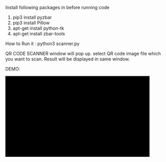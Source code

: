 Install following packages in before running code

1. pip3 install pyzbar
2. pip3 install Pillow
3. apt-get install python-tk
4. apt-get install zbar-tools

How to Run it :  python3 scanner.py

QR CODE SCANNER window will pop up.
select QR code image file which you want to scan.
Result will be displayed in  same window.

DEMO:


![alt text](demo.gif)
